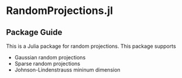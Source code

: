 # RandomProjections.jl
## Package Guide
This is a Julia package for random projections. This package supports
- Gaussian random projections
- Sparse random projections
- Johnson-Lindenstrauss mininum dimension




